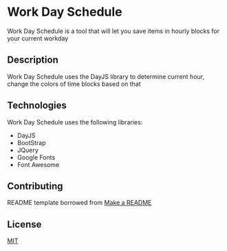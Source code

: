 # Work Day Schedule

Work Day Schedule is a tool that will let you save items in hourly blocks for your current workday

## Description

Work Day Schedule uses the DayJS library to determine current hour, change the colors of time blocks based on that

## Technologies

Work Day Schedule uses the following libraries:

- DayJS
- BootStrap
- JQuery
- Google Fonts
- Font Awesome

## Contributing

README template borrowed from [Make a README](https://www.makeareadme.com/)

## License

[MIT](https://choosealicense.com/licenses/mit/)
